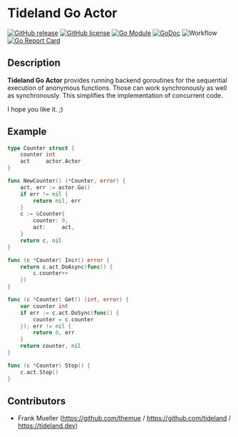 # Tideland Go Actor

[![GitHub release](https://img.shields.io/github/release/tideland/go-actor.svg)](https://github.com/tideland/go-actor)
[![GitHub license](https://img.shields.io/badge/license-New%20BSD-blue.svg)](https://raw.githubusercontent.com/tideland/go-actor/master/LICENSE)
[![Go Module](https://img.shields.io/github/go-mod/go-version/tideland/go-actor)](https://github.com/tideland/go-actor/blob/master/go.mod)
[![GoDoc](https://godoc.org/tideland.dev/go/actor?status.svg)](https://pkg.go.dev/mod/tideland.dev/go/actor?tab=packages)
![Workflow](https://github.com/tideland/go-actor/actions/workflows/build.yml/badge.svg)
[![Go Report Card](https://goreportcard.com/badge/github.com/tideland/go-actor)](https://goreportcard.com/report/tideland.dev/go/actor)

## Description

**Tideland Go Actor** provides running backend goroutines for the sequential execution
of anonymous functions. Those can work synchronously as well as synchronously. This simplifies
the implementation of concurrent code.

I hope you like it. ;)

## Example

```go
type Counter struct {
	counter int
	act     actor.Actor
}

func NewCounter() (*Counter, error) {
	act, err := actor.Go()
	if err != nil {
		return nil, err
	}
	c := &Counter{
		counter: 0,
		act:     act,
	}
	return c, nil
}

func (c *Counter) Incr() error {
	return c.act.DoAsync(func() {
		c.counter++
	})
}

func (c *Counter) Get() (int, error) {
	var counter int
	if err := c.act.DoSync(func() {
		counter = c.counter
	}); err != nil {
		return 0, err
	}
	return counter, nil
}

func (c *Counter) Stop() {
	c.act.Stop()
}
```

## Contributors

- Frank Mueller (https://github.com/themue / https://github.com/tideland / https://tideland.dev)

